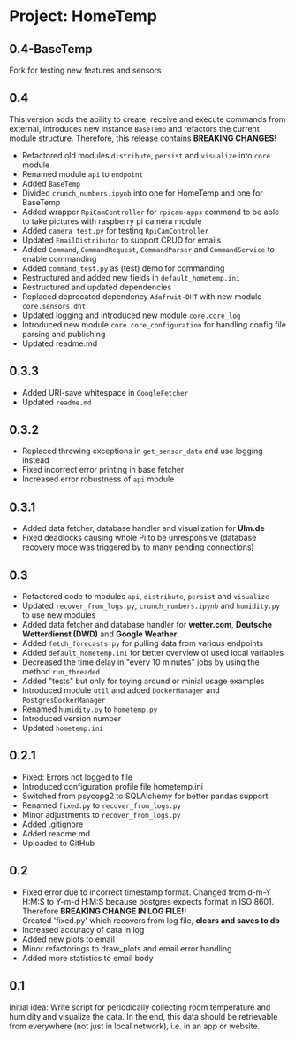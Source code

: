 # Project: HomeTemp

## 0.4-BaseTemp

Fork for testing new features and sensors

## 0.4

This version adds the ability to create, receive and execute commands from external, introduces new instance `BaseTemp`
and refactors the current module structure. Therefore, this release contains **BREAKING CHANGES**!

- Refactored old modules `distribute`, `persist` and `visualize` into `core` module
- Renamed module `api` to `endpoint`
- Added `BaseTemp`
- Divided `crunch_numbers.ipynb` into one for HomeTemp and one for BaseTemp
- Added wrapper `RpiCamController` for `rpicam-apps` command to be able to take pictures with raspberry pi camera module
- Added `camera_test.py` for testing `RpiCamController`
- Updated `EmailDistributor` to support CRUD for emails
- Added `Command`, `CommandRequest`, `CommandParser` and `CommandService` to enable commanding
- Added `command_test.py` as (test) demo for commanding
- Restructured and added new fields in `default_hometemp.ini`
- Restructured and updated dependencies
- Replaced deprecated dependency `Adafruit-DHT` with new module `core.sensors.dht`
- Updated logging and introduced new module `core.core_log`
- Introduced new module `core.core_configuration` for handling config file parsing and publishing
- Updated readme.md

## 0.3.3

- Added URI-save whitespace in `GoogleFetcher`
- Updated `readme.md`

## 0.3.2

- Replaced throwing exceptions in `get_sensor_data` and use logging instead
- Fixed incorrect error printing in base fetcher
- Increased error robustness of `api` module

## 0.3.1

- Added data fetcher, database handler and visualization for **Ulm.de**
- Fixed deadlocks causing whole Pi to be unresponsive (database recovery mode was triggered by to many pending
  connections)

## 0.3

- Refactored code to modules `api`, `distribute`, `persist` and `visualize`
- Updated `recover_from_logs.py`, `crunch_numbers.ipynb` and `humidity.py` to use new modules
- Added data fetcher and database handler for **wetter.com**, **Deutsche Wetterdienst (DWD)** and **Google Weather**
- Added `fetch_forecasts.py` for pulling data from various endpoints
- Added `default_hometemp.ini` for better overview of used local variables
- Decreased the time delay in "every 10 minutes" jobs by using the method `run_threaded`
- Added "tests" but only for toying around or minial usage examples
- Introduced module `util` and added `DockerManager` and `PostgresDockerManager`
- Renamed `humidity.py` to `hometemp.py`
- Introduced version number
- Updated `hometemp.ini`

## 0.2.1

- Fixed: Errors not logged to file
- Introduced configuration profile file hometemp.ini
- Switched from psycopg2 to SQLAlchemy for better pandas support
- Renamed `fixed.py` to `recover_from_logs.py`
- Minor adjustments to `recover_from_logs.py`
- Added .gitignore
- Added readme.md
- Uploaded to GitHub

## 0.2

- Fixed error due to incorrect timestamp format. Changed from d-m-Y H:M:S to Y-m-d H:M:S because postgres expects format
  in ISO 8601. <br />
  Therefore **BREAKING CHANGE IN LOG FILE!!**<br />
  Created 'fixed.py' which recovers from log file, **clears and saves to db**
- Increased accuracy of data in log
- Added new plots to email
- Minor refactorings to draw_plots and email error handling
- Added more statistics to email body

## 0.1

Initial idea: Write script for periodically collecting room temperature and humidity and visualize the data.
In the end, this data should be retrievable from everywhere (not just in local network), i.e. in an app or website.
